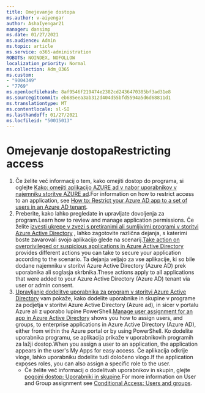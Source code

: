 ```yaml
---
title: Omejevanje dostopa
ms.author: v-aiyengar
author: AshaIyengar21
manager: dansimp
ms.date: 01/27/2021
ms.audience: Admin
ms.topic: article
ms.service: o365-administration
ROBOTS: NOINDEX, NOFOLLOW
localization_priority: Normal
ms.collection: Adm_O365
ms.custom:
- "9004349"
- "7769"
ms.openlocfilehash: 8af9546f219474e2382cd2436470385bf3ad31e8
ms.sourcegitcommit: eb685eea3ab312d404d55bfd5594a5d6d68811d1
ms.translationtype: MT
ms.contentlocale: sl-SI
ms.lasthandoff: 01/27/2021
ms.locfileid: "50015013"
---
```

# <a name="restricting-access"></a><span data-ttu-id="da183-102">Omejevanje dostopa</span><span class="sxs-lookup"><span data-stu-id="da183-102">Restricting access</span></span>

1. <span data-ttu-id="da183-103">Če želite več informacij o tem, kako omejiti dostop do programa, si oglejte [Kako: omejiti aplikacijo AZURE ad v nabor uporabnikov v najemniku storitve AZURE ad](https://docs.microsoft.com/azure/active-directory/develop/howto-restrict-your-app-to-a-set-of-users).</span><span class="sxs-lookup"><span data-stu-id="da183-103">For information on how to restrict access to an application, see [How to: Restrict your Azure AD app to a set of users in an Azure AD tenant](https://docs.microsoft.com/azure/active-directory/develop/howto-restrict-your-app-to-a-set-of-users).</span></span>
1. <span data-ttu-id="da183-104">Preberite, kako lahko pregledate in upravljate dovoljenja za program.</span><span class="sxs-lookup"><span data-stu-id="da183-104">Learn how to review and manage application permissions.</span></span> <span data-ttu-id="da183-105">Če želite [izvesti ukrepe v zvezi s pretiranimi ali sumljivimi programi v storitvi Azure Active Directory](https://docs.microsoft.com/azure/active-directory/manage-apps/manage-application-permissions#control-access-to-an-application) , lahko zagotovite različna dejanja, s katerimi boste zavarovali svojo aplikacijo glede na scenarij.</span><span class="sxs-lookup"><span data-stu-id="da183-105">[Take action on overprivileged or suspicious applications in Azure Active Directory](https://docs.microsoft.com/azure/active-directory/manage-apps/manage-application-permissions#control-access-to-an-application) provides different actions you can take to secure your application according to the scenario.</span></span> <span data-ttu-id="da183-106">Ta dejanja veljajo za vse aplikacije, ki so bile dodane najemniku v storitvi Azure Active Directory (Azure AD) prek uporabnika ali soglasja skrbnika.</span><span class="sxs-lookup"><span data-stu-id="da183-106">These actions apply to all applications that were added to your Azure Active Directory (Azure AD) tenant via user or admin consent.</span></span>
1. <span data-ttu-id="da183-107">[Upravljanje dodelitve uporabnika za program v storitvi Azure Active Directory](https://docs.microsoft.com/azure/active-directory/manage-apps/assign-user-or-group-access-portal#configure-an-application-to-require-user-assignment) vam pokaže, kako dodelite uporabnike in skupine v programe za podjetja v storitvi Azure Active Directory (Azure ad), in sicer v portalu Azure ali z uporabo lupine PowerShell.</span><span class="sxs-lookup"><span data-stu-id="da183-107">[Manage user assignment for an app in Azure Active Directory](https://docs.microsoft.com/azure/active-directory/manage-apps/assign-user-or-group-access-portal#configure-an-application-to-require-user-assignment) shows you how to assign users, and groups, to enterprise applications in Azure Active Directory (Azure AD), either from within the Azure portal or by using PowerShell.</span></span> <span data-ttu-id="da183-108">Ko dodelite uporabnika programu, se aplikacija prikaže v uporabnikovih programih za lažji dostop.</span><span class="sxs-lookup"><span data-stu-id="da183-108">When you assign a user to an application, the application appears in the user's My Apps for easy access.</span></span> <span data-ttu-id="da183-109">Če aplikacija odkrije vloge, lahko uporabniku dodelite tudi določeno vlogo.</span><span class="sxs-lookup"><span data-stu-id="da183-109">If the application exposes roles, you can also assign a specific role to the user.</span></span>
    - <span data-ttu-id="da183-110">Če želite več informacij o dodelitvah uporabnikov in skupin, glejte [pogojni dostop: Uporabniki in skupine](https://docs.microsoft.com/azure/active-directory/conditional-access/concept-conditional-access-users-groups).</span><span class="sxs-lookup"><span data-stu-id="da183-110">For more information on User and Group assignment see [Conditional Access: Users and groups](https://docs.microsoft.com/azure/active-directory/conditional-access/concept-conditional-access-users-groups).</span></span>
